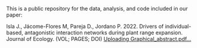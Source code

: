This is a public repository for the data, analysis, and code included in our paper:

Isla J., Jácome-Flores M, Pareja D., Jordano P. 2022. Drivers of individual-based, antagonistic interaction networks during plant range expansion. Journal of Ecology. (VOL; PAGES; DOI)
[Uploading Graphical_abstract.pdf…]()


